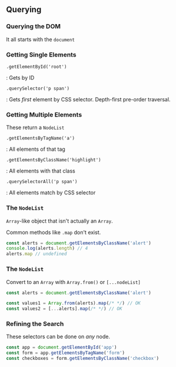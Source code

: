 ## Querying

### Querying the DOM

It all starts with the `document`

### Getting Single Elements

`.getElementById('root')`

  : Gets by ID

`.querySelector('p span')`

  : Gets *first* element by CSS selector. Depth-first pre-order traversal.

### Getting Multiple Elements

These return a `NodeList`

`.getElementsByTagName('a')`

  : All elements of that tag

`.getElementsByClassName('highlight')`

  : All elements with that class

`.querySelectorAll('p span')`

  : All elements match by CSS selector

### The `NodeList`

`Array`-like object that isn't actually an `Array`.

Common methods like `.map` don't exist.

```javascript
const alerts = document.getElementsByClassName('alert')
console.log(alerts.length) // 4
alerts.map // undefined
```

### The `NodeList`

Convert to an `Array` with `Array.from()` or `[...nodeList]`

```javascript
const alerts = document.getElementsByClassName('alert')

const values1 = Array.from(alerts).map(/* */) // OK
const values2 = [...alerts].map(/* */) // OK
```

### Refining the Search

These selectors can be done on *any* node.

```javascript
const app = document.getElementById('app')
const form = app.getElementsByTagName('form')
const checkboxes = form.getElementsByClassName('checkbox')
```
